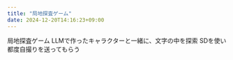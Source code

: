 ```yaml
---
title: "局地探査ゲーム"
date: 2024-12-20T14:16:23+09:00
---
```

局地探査ゲーム
LLMで作ったキャラクターと一緒に、文字の中を探索
SDを使い都度自撮りを送ってもらう
